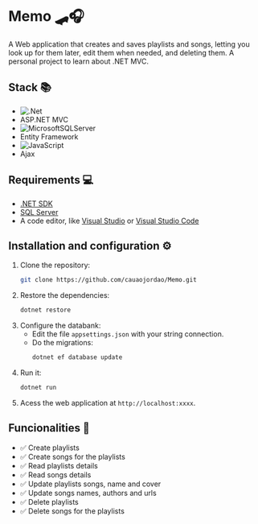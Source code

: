 # Memo 🛹🎧

A Web application that creates and saves playlists and songs, letting you look up for them later, edit them when needed, and deleting them. A personal project to learn about .NET MVC.

## Stack 📚

- ![.Net](https://img.shields.io/badge/.NET-5C2D91?style=for-the-badge&logo=.net&logoColor=white)
- ASP.NET MVC
- ![MicrosoftSQLServer](https://img.shields.io/badge/Microsoft%20SQL%20Server-CC2927?style=for-the-badge&logo=microsoft%20sql%20server&logoColor=white)
- Entity Framework
- ![JavaScript](https://img.shields.io/badge/javascript-%23323330.svg?style=for-the-badge&logo=javascript&logoColor=%23F7DF1E)
- Ajax

## Requirements 💻

- [.NET SDK](https://dotnet.microsoft.com/en-us/download)
- [SQL Server](https://www.microsoft.com/pt-br/sql-server/sql-server-downloads)
- A code editor, like [Visual Studio](https://visualstudio.microsoft.com/) or [Visual Studio Code](https://code.visualstudio.com/)

## Installation and configuration ⚙

1. Clone the repository:
   ```sh
   git clone https://github.com/cauaojordao/Memo.git
   ```
3. Restore the dependencies:
   ```sh
   dotnet restore
   ```
4. Configure the databank:
   - Edit the file `appsettings.json` with your string connection.
   - Do the migrations:
     ```sh
     dotnet ef database update
     ```
5. Run it:
   ```sh
   dotnet run
   ```
6. Acess the web application at `http://localhost:xxxx`.

## Funcionalities 🚀

- ✅ Create playlists
- ✅ Create songs for the playlists 
- ✅ Read playlists details
- ✅ Read songs details
- ✅ Update playlists songs, name and cover
- ✅ Update songs names, authors and urls
- ✅ Delete playlists
- ✅ Delete songs for the playlists
